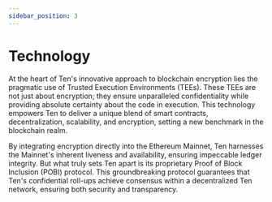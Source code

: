 ```yaml
---
sidebar_position: 3
---
```

# Technology 

At the heart of Ten's innovative approach to blockchain encryption lies the pragmatic use of Trusted Execution Environments (TEEs). These TEEs are not just about encryption; they ensure unparalleled confidentiality while providing absolute certainty about the code in execution. This technology empowers Ten to deliver a unique blend of smart contracts, decentralization, scalability, and encryption, setting a new benchmark in the blockchain realm.

By integrating encryption directly into the Ethereum Mainnet, Ten harnesses the Mainnet's inherent liveness and availability, ensuring impeccable ledger integrity. But what truly sets Ten apart is its proprietary Proof of Block Inclusion (POBI) protocol. This groundbreaking protocol guarantees that Ten's confidential roll-ups achieve consensus within a decentralized Ten network, ensuring both security and transparency.